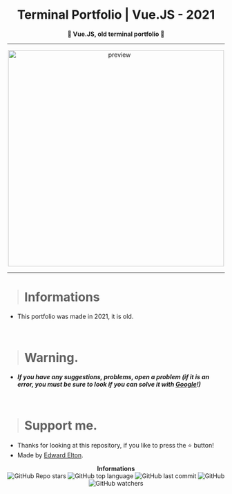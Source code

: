 <h1 align="center">Terminal Portfolio | Vue.JS - 2021</h1>

<p align='center'>
    <b>🦋 Vue.JS, old terminal portfolio 🦋</b>
</p>

----

<p align="center">
    <img src="https://cdn.discordapp.com/attachments/1065385280393203892/1069785334507909250/image.png" alt="preview" width="500">
</p>

---

> # Informations

* This portfolio was made in 2021, it is old.

<br/>

> # Warning.

* ***If you have any suggestions, problems, open a problem (if it is an error, you must be sure to look if you can solve it with [Google](https://giybf.com)!)***

<br/>

> # Support me.

* Thanks for looking at this repository, if you like to press the ⭐ button!
* Made by [Edward Elton](https://github.com/edwardelton).

<p align="center">
    <b>Informations</b><br>
    <img alt="GitHub Repo stars" src="https://img.shields.io/github/stars/edwardelton/Terminal-PortfolioVue?color=313131">
    <img alt="GitHub top language" src="https://img.shields.io/github/languages/top/edwardelton/Terminal-PortfolioVue?color=313131">
    <img alt="GitHub last commit" src="https://img.shields.io/github/last-commit/edwardelton/Terminal-PortfolioVue?color=313131">
    <img alt="GitHub" src="https://img.shields.io/github/license/edwardelton/Terminal-PortfolioVue?color=313131">
    <img alt="GitHub watchers" src="https://img.shields.io/github/watchers/edwardelton/Terminal-PortfolioVue?color=313131">
</p>
